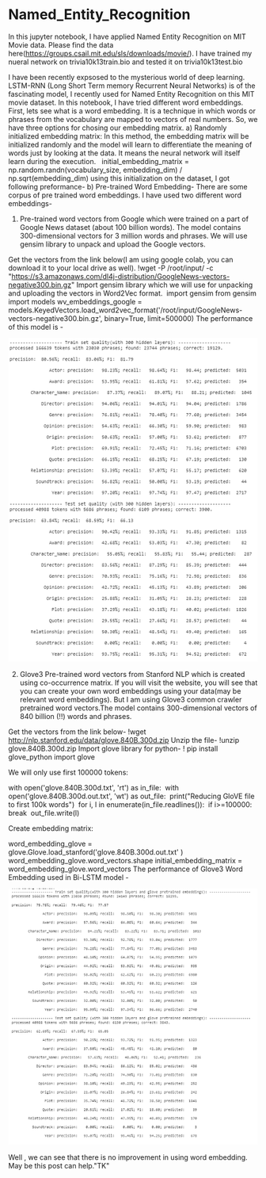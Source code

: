 # Named_Entity_Recognition

In this jupyter notebook, I have applied Named Entity Recognition on MIT Movie data. Please find the data here(https://groups.csail.mit.edu/sls/downloads/movie/).
I have trained my nueral network on trivia10k13train.bio	and tested it on trivia10k13test.bio

I have been recently expsosed to the mysterious world of deep learning. LSTM-RNN (Long Short Term memory Recurrent Neural Networks) is of the fascinating model, I recently used for Named Entity Recognition on this MIT movie dataset. In this notebook, I have tried different word embeddings.
First, lets see what is a word embedding. It is a technique in which words or phrases from the vocabulary are mapped to vectors of real numbers. So, we have three options for chosing our embedding matrix.
a) Randomly initialized embedding matrix: In this method, the embedding matrix will be initialized randomly and the model will learn to differentiate the meaning of words just by looking at the data. It means the neural network will itself learn during the execution. 
 initial_embedding_matrix = np.random.randn(vocabulary_size, embedding_dim) / np.sqrt(embedding_dim)
using this initialization on the dataset, I got following preformance-
b) Pre-trained Word Embedding- There are some corpus of pre trained word embeddings. I have used two different word embeddings-
1) Pre-trained word vectors from Google which were trained on a part of Google News dataset (about 100 billion words). The model contains 300-dimensional vectors for 3 million words and phrases. We will use gensim library to unpack and upload the Google vectors.

Get the vectors from the link below(I am using google colab, you can download it to your local drive as well).
!wget -P /root/input/ -c "https://s3.amazonaws.com/dl4j-distribution/GoogleNews-vectors-negative300.bin.gz"
Import gensim library which we will use for unpacking and uploading the vectors in Word2Vec format. 
import gensim
from gensim import models
wv_embeddings_google = models.KeyedVectors.load_word2vec_format('/root/input/GoogleNews-vectors-negative300.bin.gz', binary=True, limit=500000)
The performance of this model is -

![alt_text](https://github.com/gmt20/Named_Entity_Recognition/blob/master/Random.png)


2) Glove3 Pre-trained word vectors from Stanford NLP which is created using co-occurrence matrix. If you will visit the website, you will see that you can create your own word embeddings using your data(may be relevant word embeddings). But I am using Glove3 common crawler pretrained word vectors.The model contains 300-dimensional vectors of 840 billion (!!) words and phrases. 


Get the vectors from the link below-
!wget http://nlp.stanford.edu/data/glove.840B.300d.zip
Unzip the file-
!unzip glove.840B.300d.zip
Import glove library for python-
! pip install glove_python
import glove

We will only use first 100000 tokens:

with open('glove.840B.300d.txt', 'rt') as in_file:
 with open('glove.840B.300d.out.txt', 'wt') as out_file:
 print("Reducing GloVE file to first 100k words")
 for i, l in enumerate(in_file.readlines()):
 if i>=100000: break
 out_file.write(l)
 
Create embedding matrix:

word_embedding_glove = glove.Glove.load_stanford('glove.840B.300d.out.txt' )
word_embedding_glove.word_vectors.shape
initial_embedding_matrix = word_embedding_glove.word_vectors
The performance of Glove3 Word Embedding used in Bi-LSTM model -

![alt_text](https://github.com/gmt20/Named_Entity_Recognition/blob/master/golve3.png)



Well , we can see that there is no improvement in using word embedding. May be this post can help."TK"
